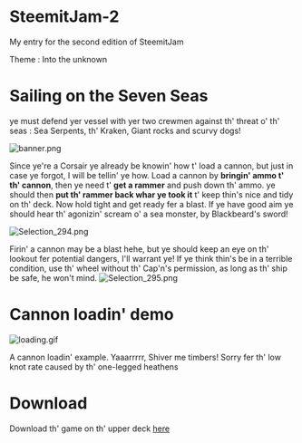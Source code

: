 # SteemitJam-2
My entry for the second edition of SteemitJam

Theme : Into the unknown

# Sailing on the Seven Seas
ye must defend yer vessel with yer two crewmen against th' threat o' th' seas : Sea Serpents, th' Kraken, Giant rocks and scurvy dogs! 

![banner.png](https://steemitimages.com/DQmSLoCw8vuXJqwn1MkmHxvXi6r4uGmeZWDNurVuBMnBzvn/banner.png)

Since ye're a Corsair ye already be knowin' how t' load a cannon, but just in case ye forgot, I will be tellin' ye how. Load a cannon by **bringin' ammo t' th' cannon**, then ye need t' **get a rammer** and push down th' ammo. ye should then **put th' rammer back whar ye took it** t' keep thin's nice and tidy on th' deck. Now hold tight and get ready fer a blast. If ye have good aim ye should hear th' agonizin' scream o' a sea monster, by Blackbeard's sword!

![Selection_294.png](https://steemitimages.com/DQmTfJMkg25GpVT115rgt16YXDaLNTQ8r7gWCPKMMg2xVzY/Selection_294.png)


Firin' a cannon may be a blast hehe, but ye should keep an eye on th' lookout fer potential dangers, I'll warrant ye! If ye think thin's be in a terrible condition, use th' wheel without th' Cap'n's permission, as long as th' ship be safe, he won't mind.
![Selection_295.png](https://steemitimages.com/DQmR4F6vCPwxqd15Gt2aPN6nJX8TEBvzseU7KMvUkvg1Rr8/Selection_295.png)

# Cannon loadin' demo
![loading.gif](https://steemitimages.com/DQmcfgAqzxswE5WRgS957SEiuWWXRD3UsMTJha27GS9eUsY/loading.gif)

A cannon loadin' example. Yaaarrrrr, Shiver me timbers! Sorry fer th' low knot rate caused by th' one-legged heathens

# Download
Download th' game on th' upper deck [here](https://martenscedric.itch.io/sailing-)
